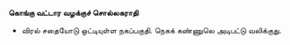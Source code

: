 **கொங்கு வட்டார வழக்குச் சொல்லகராதி**
- விரல் சதையோடு ஒட்டியுள்ள நகப்பகுதி. நெகக் கண்ணுலெ அடிபட்டு வலிக்குது.

